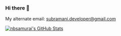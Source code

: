 ### Hi there 👋

My alternate email: subramani.developer@gmail.com

[![nbsamurai's GitHub Stats](https://github-readme-stats.vercel.app/api?username=nbsamurai&show_icons=true)](https://github.com/nbsamurai)
<!--
**nbsamurai/nbsamurai** is a ✨ _special_ ✨ repository because its `README.md` (this file) appears on your GitHub profile.

Here are some ideas to get you started:

- 🔭 I’m currently working on ...
- 🌱 I’m currently learning ...
- 👯 I’m looking to collaborate on ...
- 🤔 I’m looking for help with ...
- 💬 Ask me about ...
- 📫 How to reach me: ...
- 😄 Pronouns: ...
- ⚡ Fun fact: ...
-->
